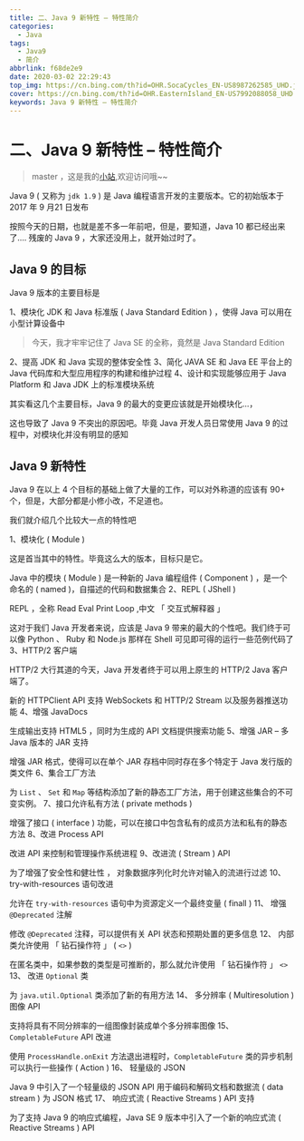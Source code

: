```yaml
---
title: 二、Java 9 新特性 – 特性简介
categories:
  - Java
tags:
  - Java9
  - 简介
abbrlink: f68de2e9
date: 2020-03-02 22:29:43
top_img: https://cn.bing.com/th?id=OHR.SocaCycles_EN-US8987262585_UHD.jpg
cover: https://cn.bing.com/th?id=OHR.EasternIsland_EN-US7992088058_UHD.jpg
keywords: Java 9 新特性 – 特性简介
---
```


# 二、Java 9 新特性 – 特性简介
> master ，这是我的[小站](https://www.tryrun.top),欢迎访问哦~~

Java 9 ( 又称为 `jdk 1.9` ) 是 Java 编程语言开发的主要版本。它的初始版本于 2017 年 9 月21 日发布

按照今天的日期，也就是差不多一年前吧，但是，要知道，Java 10 都已经出来了…. 残废的 Java 9 ，大家还没用上，就开始过时了。

## Java 9 的目标

Java 9 版本的主要目标是

1、模块化 JDK 和 Java 标准版 ( Java Standard Edition ) ，使得 Java 可以用在小型计算设备中

> 今天，我才牢牢记住了 Java SE 的全称，竟然是 Java Standard Edition

2、提高 JDK 和 Java 实现的整体安全性
3、简化 JAVA SE 和 Java EE 平台上的 Java 代码库和大型应用程序的构建和维护过程
4、设计和实现能够应用于 Java Platform 和 Java JDK 上的标准模块系统

其实看这几个主要目标，Java 9 的最大的变更应该就是开始模块化…，

这也导致了 Java 9 不突出的原因吧。毕竟 Java 开发人员日常使用 Java 9 的过程中，对模块化并没有明显的感知

## Java 9 新特性

Java 9 在以上 4 个目标的基础上做了大量的工作，可以对外称道的应该有 90+ 个，但是，大部分都是小修小改，不足道也。

我们就介绍几个比较大一点的特性吧

1、模块化 ( Module )

这是首当其中的特性。毕竟这么大的版本，目标只是它。

Java 中的模块 ( Module ) 是一种新的 Java 编程组件 ( Component ) ，是一个命名的 ( named )，自描述的代码和数据集合
2、REPL ( JShell )

REPL ，全称 Read Eval Print Loop ,中文 「 交互式解释器 」

这对于我们 Java 开发者来说，应该是 Java 9 带来的最大的个性吧。我们终于可以像 Python 、 Ruby 和 Node.js 那样在 Shell 可见即可得的运行一些范例代码了
3、HTTP/2 客户端

HTTP/2 大行其道的今天，Java 开发者终于可以用上原生的 HTTP/2 Java 客户端了。

新的 HTTPClient API 支持 WebSockets 和 HTTP/2 Stream 以及服务器推送功能
4、增强 JavaDocs

生成输出支持 HTML5 ，同时为生成的 API 文档提供搜索功能
5、增强 JAR – 多 Java 版本的 JAR 支持

增强 JAR 格式，使得可以在单个 JAR 存档中同时存在多个特定于 Java 发行版的类文件
6、集合工厂方法

为 `List` 、 `Set` 和 `Map` 等结构添加了新的静态工厂方法，用于创建这些集合的不可变实例。
7、接口允许私有方法 ( private methods )

增强了接口 ( interface ) 功能，可以在接口中包含私有的成员方法和私有的静态方法
8、改进 Process API

改进 API 来控制和管理操作系统进程
9、改进流 ( Stream ) API

为了增强了安全性和健壮性 ， 对象数据序列化时允许对输入的流进行过滤
10、 try-with-resources 语句改进

允许在 `try-with-resources` 语句中为资源定义一个最终变量 ( finall )
11、 增强 `@Deprecated` 注解

修改 `@Deprecated` 注释，可以提供有关 API 状态和预期处置的更多信息
12、 内部类允许使用 「 钻石操作符 」 ( `<>` )

在匿名类中，如果参数的类型是可推断的，那么就允许使用 「 钻石操作符 」 `<>`
13、 改进 `Optional` 类

为 `java.util.Optional` 类添加了新的有用方法
14、 多分辨率 ( Multiresolution ) 图像 API

支持将具有不同分辨率的一组图像封装成单个多分辨率图像
15、 `CompletableFuture` API 改进

使用 `ProcessHandle.onExit` 方法退出进程时，`CompletableFuture` 类的异步机制可以执行一些操作 ( Action )
16、 轻量级的 JSON

Java 9 中引入了一个轻量级的 JSON API 用于编码和解码文档和数据流 ( data stream ) 为 JSON 格式
17、 响应式流 ( Reactive Streams ) API 支持

为了支持 Java 9 的响应式编程，Java SE 9 版本中引入了一个新的响应式流 ( Reactive Streams ) API